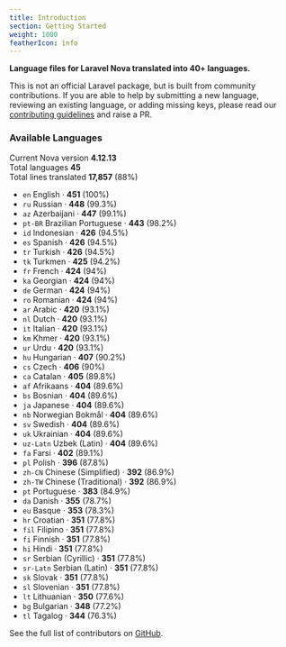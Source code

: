```yaml
---
title: Introduction
section: Getting Started
weight: 1000
featherIcon: info
---
```


**Language files for Laravel Nova translated into 40+ languages.**

This is not an official Laravel package, but is built from community contributions. If you are able to help by submitting a new language, reviewing an existing language, or adding missing keys, please read our [contributing guidelines]({{base}}/{{version}}/contributing) and raise a PR.

### Available Languages

Current Nova version **4.12.13**  
Total languages **45**  
Total lines translated **17,857** (88%)

* `en` English &middot; **451** (100%)
* `ru` Russian &middot; **448** (99.3%)
* `az` Azerbaijani &middot; **447** (99.1%)
* `pt‑BR` Brazilian Portuguese &middot; **443** (98.2%)
* `id` Indonesian &middot; **426** (94.5%)
* `es` Spanish &middot; **426** (94.5%)
* `tr` Turkish &middot; **426** (94.5%)
* `tk` Turkmen &middot; **425** (94.2%)
* `fr` French &middot; **424** (94%)
* `ka` Georgian &middot; **424** (94%)
* `de` German &middot; **424** (94%)
* `ro` Romanian &middot; **424** (94%)
* `ar` Arabic &middot; **420** (93.1%)
* `nl` Dutch &middot; **420** (93.1%)
* `it` Italian &middot; **420** (93.1%)
* `km` Khmer &middot; **420** (93.1%)
* `ur` Urdu &middot; **420** (93.1%)
* `hu` Hungarian &middot; **407** (90.2%)
* `cs` Czech &middot; **406** (90%)
* `ca` Catalan &middot; **405** (89.8%)
* `af` Afrikaans &middot; **404** (89.6%)
* `bs` Bosnian &middot; **404** (89.6%)
* `ja` Japanese &middot; **404** (89.6%)
* `nb` Norwegian Bokmål &middot; **404** (89.6%)
* `sv` Swedish &middot; **404** (89.6%)
* `uk` Ukrainian &middot; **404** (89.6%)
* `uz‑Latn` Uzbek (Latin) &middot; **404** (89.6%)
* `fa` Farsi &middot; **402** (89.1%)
* `pl` Polish &middot; **396** (87.8%)
* `zh‑CN` Chinese (Simplified) &middot; **392** (86.9%)
* `zh‑TW` Chinese (Traditional) &middot; **392** (86.9%)
* `pt` Portuguese &middot; **383** (84.9%)
* `da` Danish &middot; **355** (78.7%)
* `eu` Basque &middot; **353** (78.3%)
* `hr` Croatian &middot; **351** (77.8%)
* `fil` Filipino &middot; **351** (77.8%)
* `fi` Finnish &middot; **351** (77.8%)
* `hi` Hindi &middot; **351** (77.8%)
* `sr` Serbian (Cyrillic) &middot; **351** (77.8%)
* `sr‑Latn` Serbian (Latin) &middot; **351** (77.8%)
* `sk` Slovak &middot; **351** (77.8%)
* `sl` Slovenian &middot; **351** (77.8%)
* `lt` Lithuanian &middot; **350** (77.6%)
* `bg` Bulgarian &middot; **348** (77.2%)
* `tl` Tagalog &middot; **344** (76.3%)

See the full list of contributors on [GitHub](https://github.com/coderello/laravel-nova-lang#available-languages).
